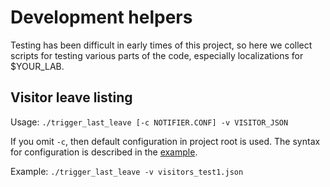 # Development helpers

Testing has been difficult in early times of this project, so here we
collect scripts for testing various parts of the code, especially
localizations for $YOUR_LAB.

## Visitor leave listing

Usage: `./trigger_last_leave [-c NOTIFIER.CONF] -v VISITOR_JSON`

If you omit `-c`, then default configuration in project root is
used. The syntax for configuration is described in the
[example](notifier.conf.example).

Example: `./trigger_last_leave -v visitors_test1.json`

